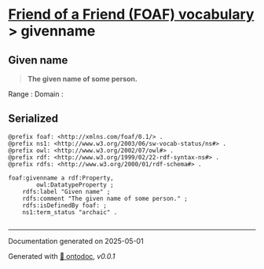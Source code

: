 # [Friend of a Friend (FOAF) vocabulary](../homepage.md) > givenname

## Given name

> **The given name of some person.**

Range :
Domain :

## Serialized

```ttl
@prefix foaf: <http://xmlns.com/foaf/0.1/> .
@prefix ns1: <http://www.w3.org/2003/06/sw-vocab-status/ns#> .
@prefix owl: <http://www.w3.org/2002/07/owl#> .
@prefix rdf: <http://www.w3.org/1999/02/22-rdf-syntax-ns#> .
@prefix rdfs: <http://www.w3.org/2000/01/rdf-schema#> .

foaf:givenname a rdf:Property,
        owl:DatatypeProperty ;
    rdfs:label "Given name" ;
    rdfs:comment "The given name of some person." ;
    rdfs:isDefinedBy foaf: ;
    ns1:term_status "archaic" .


```

---

Documentation generated on 2025-05-01

Generated with [📑 ontodoc](https://github.com/StephaneBranly/ontodoc), *v0.0.1*